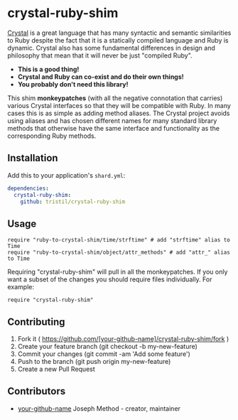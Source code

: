 # crystal-ruby-shim

[Crystal](https://github.com/manastech/crystal) is a great language that has
many syntactic and semantic similarities to Ruby despite the fact that it is
a statically compiled language and Ruby is dynamic. Crystal also has some
fundamental differences in design and philosophy that mean that it will never
be just "compiled Ruby". 

- **This is a good thing!** 
- **Crystal and Ruby can co-exist and do their own things!**
- **You probably don't need this library!**

This shim **monkeypatches** (with all the negative connotation that carries)
various Crystal interfaces so that they will be compatible with Ruby. In many
cases this is as simple as adding method aliases. The Crystal project avoids
using aliases and has chosen different names for many standard library methods
that otherwise have the same interface and functionality as the corresponding
Ruby methods. 

## Installation


Add this to your application's `shard.yml`:

```yaml
dependencies:
  crystal-ruby-shim:
    github: tristil/crystal-ruby-shim
```


## Usage

```crystal
require "ruby-to-crystal-shim/time/strftime" # add "strftime" alias to Time
require "ruby-to-crystal-shim/object/attr_methods" # add "attr_" alias to Time
```

Requiring "crystal-ruby-shim" will pull in all the monkeypatches. If you only
want a subset of the changes you should require files individually. For
example:

```crystal
require "crystal-ruby-shim"
```

## Contributing

1. Fork it ( https://github.com/[your-github-name]/crystal-ruby-shim/fork )
2. Create your feature branch (git checkout -b my-new-feature)
3. Commit your changes (git commit -am 'Add some feature')
4. Push to the branch (git push origin my-new-feature)
5. Create a new Pull Request

## Contributors

- [your-github-name](https://github.com/[your-github-name]) Joseph Method - creator, maintainer

